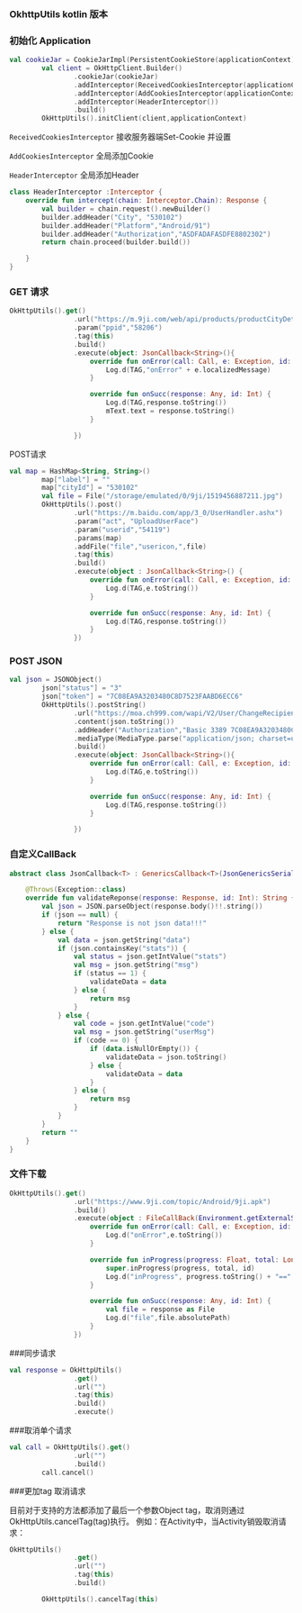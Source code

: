 ### OkhttpUtils kotlin 版本


### 初始化 Application
```kotlin
val cookieJar = CookieJarImpl(PersistentCookieStore(applicationContext))
        val client = OkHttpClient.Builder()
                .cookieJar(cookieJar)
                .addInterceptor(ReceivedCookiesInterceptor(applicationContext))
                .addInterceptor(AddCookiesInterceptor(applicationContext))
                .addInterceptor(HeaderInterceptor())
                .build()
        OkHttpUtils().initClient(client,applicationContext)
```
```ReceivedCookiesInterceptor``` 接收服务器端Set-Cookie 并设置

```AddCookiesInterceptor``` 全局添加Cookie

```HeaderInterceptor``` 全局添加Header


```kotlin
class HeaderInterceptor :Interceptor {
    override fun intercept(chain: Interceptor.Chain): Response {
        val builder = chain.request().newBuilder()
        builder.addHeader("City", "530102")
        builder.addHeader("Platform","Android/91")
        builder.addHeader("Authorization","ASDFADAFASDFE8802302")
        return chain.proceed(builder.build())

    }
}
```

### GET 请求
```kotlin
OkHttpUtils().get()
                .url("https://m.9ji.com/web/api/products/productCityDetail/v1")
                .param("ppid","58206")
                .tag(this)
                .build()
                .execute(object: JsonCallback<String>(){
                    override fun onError(call: Call, e: Exception, id: Int) {
                        Log.d(TAG,"onError" + e.localizedMessage)
                    }

                    override fun onSucc(response: Any, id: Int) {
                        Log.d(TAG,response.toString())
                        mText.text = response.toString()
                    }

                })
```

POST请求
```kotlin
val map = HashMap<String, String>()
        map["label"] = ""
        map["cityId"] = "530102"
        val file = File("/storage/emulated/0/9ji/1519456887211.jpg")
        OkHttpUtils().post()
                .url("https://m.baidu.com/app/3_0/UserHandler.ashx")
                .param("act", "UploadUserFace")
                .param("userid","54119")
                .params(map)
                .addFile("file","usericon,",file)
                .tag(this)
                .build()
                .execute(object : JsonCallback<String>() {
                    override fun onError(call: Call, e: Exception, id: Int) {
                        Log.d(TAG,e.toString())
                    }

                    override fun onSucc(response: Any, id: Int) {
                        Log.d(TAG,response.toString())
                    }
                })
```

### POST JSON
```kotlin
val json = JSONObject()
        json["status"] = "3"
        json["token"] = "7C08EA9A3203480C8D7523FAABD6ECC6"
        OkHttpUtils().postString()
                .url("https://moa.ch999.com/wapi/V2/User/ChangeRecipientStatus")
                .content(json.toString())
                .addHeader("Authorization","Basic 3389 7C08EA9A3203480C8D7523FAABD6ECC6")
                .mediaType(MediaType.parse("application/json; charset=utf-8")!!)
                .build()
                .execute(object: JsonCallback<String>(){
                    override fun onError(call: Call, e: Exception, id: Int) {
                        Log.d(TAG,e.toString())
                    }

                    override fun onSucc(response: Any, id: Int) {
                        Log.d(TAG,response.toString())
                    }

                })
```

### 自定义CallBack
```kotlin
abstract class JsonCallback<T> : GenericsCallback<T>(JsonGenericsSerializator()) {

    @Throws(Exception::class)
    override fun validateReponse(response: Response, id: Int): String {
        val json = JSON.parseObject(response.body()!!.string())
        if (json == null) {
            return "Response is not json data!!!"
        } else {
            val data = json.getString("data")
            if (json.containsKey("stats")) {
                val status = json.getIntValue("stats")
                val msg = json.getString("msg")
                if (status == 1) {
                    validateData = data
                } else {
                    return msg
                }
            } else {
                val code = json.getIntValue("code")
                val msg = json.getString("userMsg")
                if (code == 0) {
                    if (data.isNullOrEmpty()) {
                        validateData = json.toString()
                    } else {
                        validateData = data
                    }
                } else {
                    return msg
                }
            }
        }
        return ""
    }
}
```

### 文件下载
```kotlin
OkHttpUtils().get()
                .url("https://www.9ji.com/topic/Android/9ji.apk")
                .build()
                .execute(object : FileCallBack(Environment.getExternalStorageDirectory().absolutePath, Date().time.toString() + "_9ji.apk"){
                    override fun onError(call: Call, e: Exception, id: Int) {
                        Log.d("onError",e.toString())
                    }

                    override fun inProgress(progress: Float, total: Long, id: Int) {
                        super.inProgress(progress, total, id)
                        Log.d("inProgress", progress.toString() + "==" + total)
                    }

                    override fun onSucc(response: Any, id: Int) {
                        val file = response as File
                        Log.d("file",file.absolutePath)
                    }
                })
```

###同步请求
```kotlin
val response = OkHttpUtils()
                .get()
                .url("")
                .tag(this)
                .build()
                .execute()
```

###取消单个请求
```kotlin
val call = OkHttpUtils().get()
                .url("")
                .build()
        call.cancel()
```

###更加tag 取消请求

目前对于支持的方法都添加了最后一个参数Object tag，取消则通过OkHttpUtils.cancelTag(tag)执行。
例如：在Activity中，当Activity销毁取消请求：
```kotlin
OkHttpUtils()
                .get()
                .url("")
                .tag(this)
                .build()

        OkHttpUtils().cancelTag(this)
```


